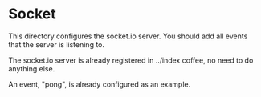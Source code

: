 Socket
======

This directory configures the socket.io server. You should add all events that the server is listening to.

The socket.io server is already registered in ../index.coffee, no need to do anything else.

An event, "pong", is already configured as an example.